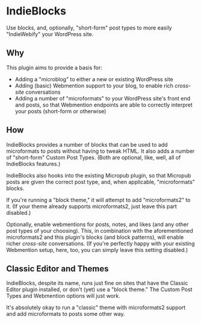# IndieBlocks
Use blocks, and, optionally, "short-form" post types to more easily "IndieWebify" your WordPress site.

## Why
This plugin aims to provide a basis for:

* Adding a "microblog" to either a new or existing WordPress site
* Adding (basic) Webmention support to your blog, to enable rich _cross-site_ conversations
* Adding a number of "microformats" to your WordPress site's front end and posts, so that Webmention endpoints are able to correctly interpret your posts (short-form or otherwise)

## How
IndieBlocks provides a number of blocks that can be used to add microformats to posts without having to tweak HTML. It also adds a number of "short-form" Custom Post Types. (Both are optional, like, well, all of IndieBlocks features.)

IndieBlocks also hooks into the existing Micropub plugin, so that Micropub posts are given the correct post type, and, when applicable, "microformats" blocks.

If you're running a "block theme," it will attempt to add "microformats2" to it. (If your theme already supports microformats2, just leave this part disabled.)

Optionally, enable webmentions for posts, notes, and likes (and any other post types of your choosing). This, in combination with the aforementioned microformats2 and this plugin's blocks (and block patterns), will enable richer _cross-site_ conversations. (If you're perfectly happy with your existing Webmention setup, here, too, you can simply leave this setting disabled.)

## Classic Editor and Themes
IndieBlocks, despite its name, runs just fine on sites that have the Classic Editor plugin installed, or don't (yet) use a "block theme." The Custom Post Types and Webmention options will just work.

It's absolutely okay to run a "classic" theme with microformats2 support and add microformats to posts some other way.
